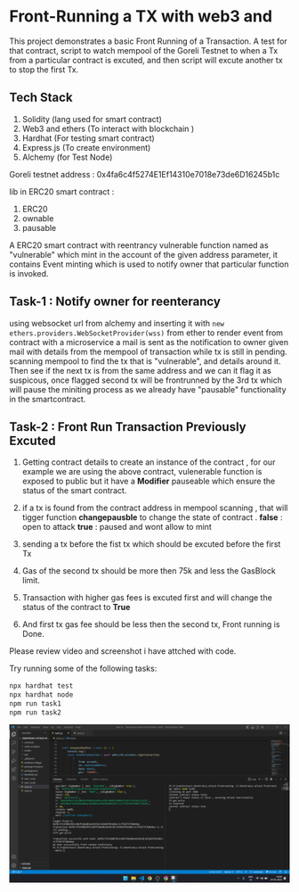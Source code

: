 # Front-Running a TX with web3 and 

This project demonstrates a basic Front Running of a Transaction. A test for that contract, script to watch mempool of the Goreli Testnet to when a Tx from a particular contract is excuted, and then script will excute another tx to stop the first Tx.

## Tech Stack 
1) Solidity (lang used for smart contract)
2) Web3 and ethers (To interact with blockchain )
3) Hardhat (For testing smart contract)
4) Express.js (To create environment)
5) Alchemy  (for Test Node)





Goreli testnet address : 0x4fa6c4f5274E1Ef14310e7018e73de6D16245b1c

lib in ERC20 smart contract :
1) ERC20
2) ownable
3) pausable 

A ERC20 smart contract with reentrancy vulnerable function named as "vulnerable" which mint in the account of the given address parameter,
it contains Event minting which is used to notify owner that particular function is invoked.

## Task-1 : Notify owner for reenterancy 
using websocket url from alchemy and inserting it with `new ethers.providers.WebSocketProvider(wss)` from ether to render event from contract 
with a microservice a mail is sent as the notification to owner given mail with details from the mempool of transaction while tx is still in pending.
scanning mempool to find the tx that is "vulnerable", and details around it.
Then see if the next tx is from the same address and we can it flag it as suspicous, 
once flagged second tx will be frontrunned by the 3rd tx which will pause the miniting process as we already have "pausable" functionality in the smartcontract.


## Task-2 : Front Run Transaction Previously Excuted 

1) Getting contract details to create an instance of the contract , for our example we are using the above contract,
    vulenerable function is exposed to public but it have a **Modifier** pauseable which ensure the status of the smart contract.

2) if a tx is found from the contract address in mempool scanning , that will tigger function **changepausble** to change the state of contract . 
    **false** : open to attack
    **true** : paused and wont allow to mint 

3) sending a tx before the fist tx which should be excuted before the first Tx

4) Gas of the second tx should be more then 75k and less the GasBlock limit.

5) Transaction with higher gas fees is excuted first and will change the status of the contract to **True**

6) And first tx gas fee should be less then the second tx, Front running is Done.

Please review video and screenshot i have attched with code.


Try running some of the following tasks:

```shell
npx hardhat test
npx hardhat node
npm run task1 
npm run task2 

```

![Screenshot](quil-hash-task-frontrunning-a-tx.png)



